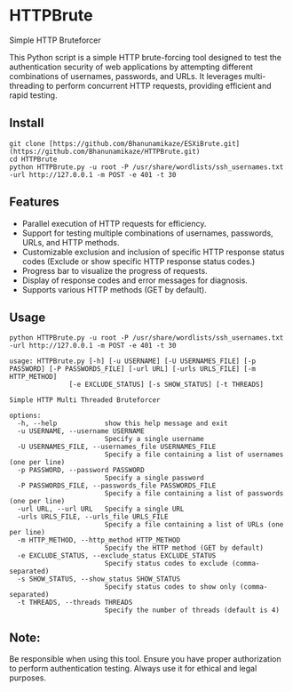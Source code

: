 # HTTPBrute
Simple HTTP Bruteforcer

This Python script is a simple HTTP brute-forcing tool designed to test the authentication security of web applications by attempting different combinations of usernames, passwords, and URLs. It leverages multi-threading to perform concurrent HTTP requests, providing efficient and rapid testing.


## Install

```
git clone [https://github.com/Bhanunamikaze/ESXiBrute.git](https://github.com/Bhanunamikaze/HTTPBrute.git)
cd HTTPBrute
python HTTPBrute.py -u root -P /usr/share/wordlists/ssh_usernames.txt -url http://127.0.0.1 -m POST -e 401 -t 30
```

## Features
- Parallel execution of HTTP requests for efficiency.
- Support for testing multiple combinations of usernames, passwords, URLs, and HTTP methods.
- Customizable exclusion and inclusion of specific HTTP response status codes (Exclude or show specific HTTP response status codes.)
- Progress bar to visualize the progress of requests.
- Display of response codes and error messages for diagnosis.
- Supports various HTTP methods (GET by default).

## Usage

```
python HTTPBrute.py -u root -P /usr/share/wordlists/ssh_usernames.txt -url http://127.0.0.1 -m POST -e 401 -t 30

usage: HTTPBrute.py [-h] [-u USERNAME] [-U USERNAMES_FILE] [-p PASSWORD] [-P PASSWORDS_FILE] [-url URL] [-urls URLS_FILE] [-m HTTP_METHOD]
               [-e EXCLUDE_STATUS] [-s SHOW_STATUS] [-t THREADS]

Simple HTTP Multi Threaded Bruteforcer

options:
  -h, --help            show this help message and exit
  -u USERNAME, --username USERNAME
                        Specify a single username
  -U USERNAMES_FILE, --usernames_file USERNAMES_FILE
                        Specify a file containing a list of usernames (one per line)
  -p PASSWORD, --password PASSWORD
                        Specify a single password
  -P PASSWORDS_FILE, --passwords_file PASSWORDS_FILE
                        Specify a file containing a list of passwords (one per line)
  -url URL, --url URL   Specify a single URL
  -urls URLS_FILE, --urls_file URLS_FILE
                        Specify a file containing a list of URLs (one per line)
  -m HTTP_METHOD, --http_method HTTP_METHOD
                        Specify the HTTP method (GET by default)
  -e EXCLUDE_STATUS, --exclude_status EXCLUDE_STATUS
                        Specify status codes to exclude (comma-separated)
  -s SHOW_STATUS, --show_status SHOW_STATUS
                        Specify status codes to show only (comma-separated)
  -t THREADS, --threads THREADS
                        Specify the number of threads (default is 4)

```

## Note:
Be responsible when using this tool. Ensure you have proper authorization to perform authentication testing.
Always use it for ethical and legal purposes.
